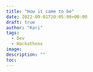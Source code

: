 ```yaml
---
title: "How it came to be"
date: 2022-09-01T20:05:00+00:00
draft: true
author: "Kari"
tags:
  - Dev
  - Hackathons
image: 
description: ""
toc: 
---
```

